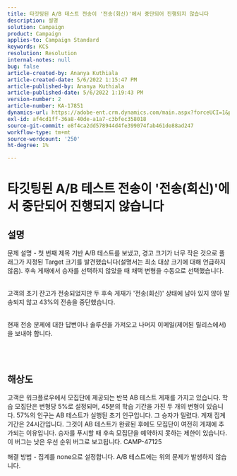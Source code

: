 ```yaml
---
title: 타깃팅된 A/B 테스트 전송이 '전송(회신)'에서 중단되어 진행되지 않습니다
description: 설명
solution: Campaign
product: Campaign
applies-to: Campaign Standard
keywords: KCS
resolution: Resolution
internal-notes: null
bug: false
article-created-by: Ananya Kuthiala
article-created-date: 5/6/2022 1:15:47 PM
article-published-by: Ananya Kuthiala
article-published-date: 5/6/2022 1:19:43 PM
version-number: 2
article-number: KA-17851
dynamics-url: https://adobe-ent.crm.dynamics.com/main.aspx?forceUCI=1&pagetype=entityrecord&etn=knowledgearticle&id=ff3f8d9f-3ecd-ec11-a7b5-0022480b639b
exl-id: af4cd1ff-36a8-40de-a1a7-c3bfec358018
source-git-commit: e8f4ca2dd578944d4fe399074fab461de88ad247
workflow-type: tm+mt
source-wordcount: '250'
ht-degree: 1%

---
```


# 타깃팅된 A/B 테스트 전송이 &#39;전송(회신)&#39;에서 중단되어 진행되지 않습니다

## 설명

문제 설명 - 첫 번째 제목 기반 A/B 테스트를 보냈고, 경고 크기가 너무 작은 것으로 플래그가 지정된 Target 크기를 발견했습니다(설명서는 최소 대상 크기에 대해 언급하지 않음). 후속 게재에서 승자를 선택하지 않았을 때 채택 변형을 수동으로 선택했습니다.

<br>고객의 초기 잔고가 전송되었지만 두 후속 게재가 &#39;전송(회신)&#39; 상태에 남아 있지 않아 발송되지 않고 43%의 전송을 중단했습니다.

<br>현재 전송 문제에 대한 답변이나 솔루션을 가져오고 나머지 이메일(제어된 릴리스에서)을 보내야 합니다.

<br> 

## 해상도


고객은 워크플로우에서 모집단에 제공되는 반복 AB 테스트 게재를 가지고 있습니다. 학습 모집단은 변형당 5%로 설정되며, 45분의 학습 기간을 가진 두 개의 변형이 있습니다. 57%의 인구는 AB 테스트가 실행된 초기 인구입니다. 그 승자가 밀렸다. 게재 집계 기간은 24시간입니다. 그것이 AB 테스트가 완료된 후에도 모집단이 여전히 게재에 추가되는 이유입니다. 승자를 푸시할 때 후속 모집단을 예약하지 못하는 제한이 있습니다. 이 버그는 낮은 우선 순위 버그로 보고됩니다. CAMP-47125

해결 방법 - 집계를 none으로 설정합니다. A/B 테스트에는 위의 문제가 발생하지 않습니다.
